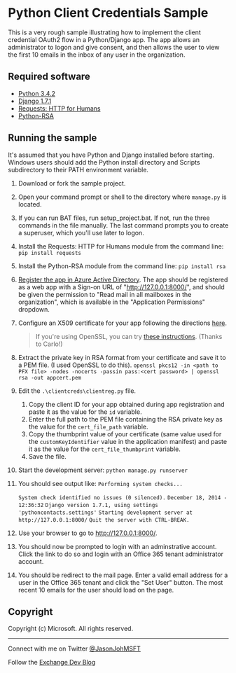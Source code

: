 # Python Client Credentials Sample #

This is a very rough sample illustrating how to implement the client credential OAuth2 flow in a Python/Django app. The app allows an administrator to logon and give consent, and then allows the user to view the first 10 emails in the inbox of any user in the organization.

## Required software ##

- [Python 3.4.2](https://www.python.org/downloads/)
- [Django 1.7.1](https://docs.djangoproject.com/en/1.7/intro/install/)
- [Requests: HTTP for Humans](http://docs.python-requests.org/en/latest/)
- [Python-RSA](http://stuvel.eu/rsa)

## Running the sample ##

It's assumed that you have Python and Django installed before starting. Windows users should add the Python install directory and Scripts subdirectory to their PATH environment variable.

1. Download or fork the sample project.
1. Open your command prompt or shell to the directory where `manage.py` is located.
1. If you can run BAT files, run setup_project.bat. If not, run the three commands in the file manually. The last command prompts you to create a superuser, which you'll use later to logon.
1. Install the Requests: HTTP for Humans module from the command line: `pip install requests`
1. Install the Python-RSA module from the command line: `pip install rsa`
1. [Register the app in Azure Active Directory](https://github.com/jasonjoh/office365-azure-guides/blob/master/RegisterAnAppInAzure.md). The app should be registered as a web app with a Sign-on URL of "http://127.0.0.1:8000/", and should be given the permission to "Read mail in all mailboxes in the organization", which is available in the "Application Permissions" dropdown.
1. Configure an X509 certificate for your app following the directions [here](http://blogs.msdn.com/b/exchangedev/archive/2015/01/21/building-demon-or-service-apps-with-office-365-mail-calendar-and-contacts-apis-oauth2-client-credential-flow.aspx).
    > If you're using OpenSSL, you can try [these instructions](https://gist.github.com/carlopires/de085999dc69a13efe60). (Thanks to Carlo!)
1. Extract the private key in RSA format from your certificate and save it to a PEM file. (I used OpenSSL to do this).
    `openssl pkcs12 -in <path to PFX file> -nodes -nocerts -passin pass:<cert password> | openssl rsa -out appcert.pem`
1. Edit the `.\clientcreds\clientreg.py` file. 
	1. Copy the client ID for your app obtained during app registration and paste it as the value for the `id` variable. 
	1. Enter the full path to the PEM file containing the RSA private key as the value for the `cert_file_path` variable.
	1. Copy the thumbprint value of your certificate (same value used for the `customKeyIdentifier` value in the application manifest) and paste it as the value for the `cert_file_thumbprint` variable.
	1. Save the file.
1. Start the development server: `python manage.py runserver`
1. You should see output like:
    `Performing system checks...`
    
    `System check identified no issues (0 silenced).`
    `December 18, 2014 - 12:36:32`
    `Django version 1.7.1, using settings 'pythoncontacts.settings'`
    `Starting development server at http://127.0.0.1:8000/`
    `Quit the server with CTRL-BREAK.`
1. Use your browser to go to http://127.0.0.1:8000/.
1. You should now be prompted to login with an adminstrative account. Click the link to do so and login with an Office 365 tenant administrator account.
2. You should be redirect to the mail page. Enter a valid email address for a user in the Office 365 tenant and click the "Set User" button. The most recent 10 emails for the user should load on the page.

## Copyright ##

Copyright (c) Microsoft. All rights reserved.

----------
Connect with me on Twitter [@JasonJohMSFT](https://twitter.com/JasonJohMSFT)

Follow the [Exchange Dev Blog](http://blogs.msdn.com/b/exchangedev/)